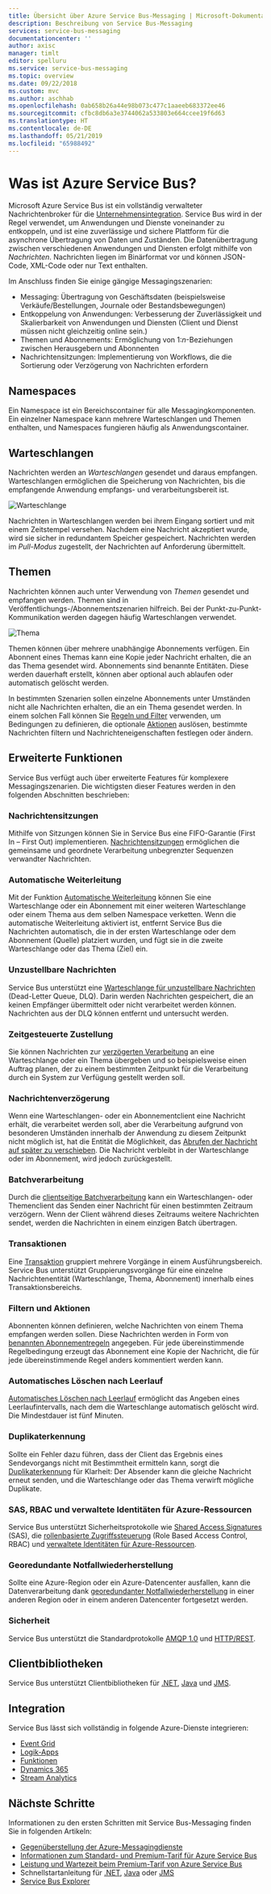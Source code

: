```yaml
---
title: Übersicht über Azure Service Bus-Messaging | Microsoft-Dokumentation
description: Beschreibung von Service Bus-Messaging
services: service-bus-messaging
documentationcenter: ''
author: axisc
manager: timlt
editor: spelluru
ms.service: service-bus-messaging
ms.topic: overview
ms.date: 09/22/2018
ms.custom: mvc
ms.author: aschhab
ms.openlocfilehash: 0ab658b26a44e98b073c477c1aaeeb683372ee46
ms.sourcegitcommit: cfbc8db6a3e3744062a533803e664ccee19f6d63
ms.translationtype: HT
ms.contentlocale: de-DE
ms.lasthandoff: 05/21/2019
ms.locfileid: "65988492"
---
```

# <a name="what-is-azure-service-bus"></a>Was ist Azure Service Bus?

Microsoft Azure Service Bus ist ein vollständig verwalteter Nachrichtenbroker für die [Unternehmensintegration](https://azure.com/integration). Service Bus wird in der Regel verwendet, um Anwendungen und Dienste voneinander zu entkoppeln, und ist eine zuverlässige und sichere Plattform für die asynchrone Übertragung von Daten und Zuständen. Die Datenübertragung zwischen verschiedenen Anwendungen und Diensten erfolgt mithilfe von *Nachrichten*. Nachrichten liegen im Binärformat vor und können JSON-Code, XML-Code oder nur Text enthalten. 

Im Anschluss finden Sie einige gängige Messagingszenarien:

* Messaging: Übertragung von Geschäftsdaten (beispielsweise Verkäufe/Bestellungen, Journale oder Bestandsbewegungen)
* Entkoppelung von Anwendungen: Verbesserung der Zuverlässigkeit und Skalierbarkeit von Anwendungen und Diensten (Client und Dienst müssen nicht gleichzeitig online sein.)
* Themen und Abonnements: Ermöglichung von 1:*n*-Beziehungen zwischen Herausgebern und Abonnenten
* Nachrichtensitzungen: Implementierung von Workflows, die die Sortierung oder Verzögerung von Nachrichten erfordern

## <a name="namespaces"></a>Namespaces

Ein Namespace ist ein Bereichscontainer für alle Messagingkomponenten. Ein einzelner Namespace kann mehrere Warteschlangen und Themen enthalten, und Namespaces fungieren häufig als Anwendungscontainer.

## <a name="queues"></a>Warteschlangen

Nachrichten werden an *Warteschlangen* gesendet und daraus empfangen. Warteschlangen ermöglichen die Speicherung von Nachrichten, bis die empfangende Anwendung empfangs- und verarbeitungsbereit ist.

![Warteschlange](./media/service-bus-messaging-overview/about-service-bus-queue.png)

Nachrichten in Warteschlangen werden bei ihrem Eingang sortiert und mit einem Zeitstempel versehen. Nachdem eine Nachricht akzeptiert wurde, wird sie sicher in redundantem Speicher gespeichert. Nachrichten werden im *Pull-Modus* zugestellt, der Nachrichten auf Anforderung übermittelt.

## <a name="topics"></a>Themen

Nachrichten können auch unter Verwendung von *Themen* gesendet und empfangen werden. Themen sind in Veröffentlichungs-/Abonnementszenarien hilfreich. Bei der Punkt-zu-Punkt-Kommunikation werden dagegen häufig Warteschlangen verwendet.

![Thema](./media/service-bus-messaging-overview/about-service-bus-topic.png)

Themen können über mehrere unabhängige Abonnements verfügen. Ein Abonnent eines Themas kann eine Kopie jeder Nachricht erhalten, die an das Thema gesendet wird. Abonnements sind benannte Entitäten. Diese werden dauerhaft erstellt, können aber optional auch ablaufen oder automatisch gelöscht werden.

In bestimmten Szenarien sollen einzelne Abonnements unter Umständen nicht alle Nachrichten erhalten, die an ein Thema gesendet werden. In einem solchen Fall können Sie [Regeln und Filter](topic-filters.md) verwenden, um Bedingungen zu definieren, die optionale [Aktionen](topic-filters.md#actions) auslösen, bestimmte Nachrichten filtern und Nachrichteneigenschaften festlegen oder ändern.

## <a name="advanced-features"></a>Erweiterte Funktionen

Service Bus verfügt auch über erweiterte Features für komplexere Messagingszenarien. Die wichtigsten dieser Features werden in den folgenden Abschnitten beschrieben:

### <a name="message-sessions"></a>Nachrichtensitzungen

Mithilfe von Sitzungen können Sie in Service Bus eine FIFO-Garantie (First In – First Out) implementieren. [Nachrichtensitzungen](message-sessions.md) ermöglichen die gemeinsame und geordnete Verarbeitung unbegrenzter Sequenzen verwandter Nachrichten. 

### <a name="auto-forwarding"></a>Automatische Weiterleitung

Mit der Funktion [Automatische Weiterleitung](service-bus-auto-forwarding.md) können Sie eine Warteschlange oder ein Abonnement mit einer weiteren Warteschlange oder einem Thema aus dem selben Namespace verketten. Wenn die automatische Weiterleitung aktiviert ist, entfernt Service Bus die Nachrichten automatisch, die in der ersten Warteschlange oder dem Abonnement (Quelle) platziert wurden, und fügt sie in die zweite Warteschlange oder das Thema (Ziel) ein.

### <a name="dead-lettering"></a>Unzustellbare Nachrichten

Service Bus unterstützt eine [Warteschlange für unzustellbare Nachrichten](service-bus-dead-letter-queues.md) (Dead-Letter Queue, DLQ). Darin werden Nachrichten gespeichert, die an keinen Empfänger übermittelt oder nicht verarbeitet werden können. Nachrichten aus der DLQ können entfernt und untersucht werden.

### <a name="scheduled-delivery"></a>Zeitgesteuerte Zustellung

Sie können Nachrichten zur [verzögerten Verarbeitung](message-sequencing.md#scheduled-messages) an eine Warteschlange oder ein Thema übergeben und so beispielsweise einen Auftrag planen, der zu einem bestimmten Zeitpunkt für die Verarbeitung durch ein System zur Verfügung gestellt werden soll.

### <a name="message-deferral"></a>Nachrichtenverzögerung

Wenn eine Warteschlangen- oder ein Abonnementclient eine Nachricht erhält, die verarbeitet werden soll, aber die Verarbeitung aufgrund von besonderen Umständen innerhalb der Anwendung zu diesem Zeitpunkt nicht möglich ist, hat die Entität die Möglichkeit, das [Abrufen der Nachricht auf später zu verschieben](message-deferral.md). Die Nachricht verbleibt in der Warteschlange oder im Abonnement, wird jedoch zurückgestellt.

### <a name="batching"></a>Batchverarbeitung

Durch die [clientseitige Batchverarbeitung](service-bus-performance-improvements.md#client-side-batching) kann ein Warteschlangen- oder Themenclient das Senden einer Nachricht für einen bestimmten Zeitraum verzögern. Wenn der Client während dieses Zeitraums weitere Nachrichten sendet, werden die Nachrichten in einem einzigen Batch übertragen. 

### <a name="transactions"></a>Transaktionen

Eine [Transaktion](service-bus-transactions.md) gruppiert mehrere Vorgänge in einem Ausführungsbereich. Service Bus unterstützt Gruppierungsvorgänge für eine einzelne Nachrichtenentität (Warteschlange, Thema, Abonnement) innerhalb eines Transaktionsbereichs.

### <a name="filtering-and-actions"></a>Filtern und Aktionen

Abonnenten können definieren, welche Nachrichten von einem Thema empfangen werden sollen. Diese Nachrichten werden in Form von [benannten Abonnementregeln](topic-filters.md) angegeben. Für jede übereinstimmende Regelbedingung erzeugt das Abonnement eine Kopie der Nachricht, die für jede übereinstimmende Regel anders kommentiert werden kann.

### <a name="auto-delete-on-idle"></a>Automatisches Löschen nach Leerlauf

[Automatisches Löschen nach Leerlauf](/dotnet/api/microsoft.servicebus.messaging.queuedescription.autodeleteonidle) ermöglicht das Angeben eines Leerlaufintervalls, nach dem die Warteschlange automatisch gelöscht wird. Die Mindestdauer ist fünf Minuten.

### <a name="duplicate-detection"></a>Duplikaterkennung

Sollte ein Fehler dazu führen, dass der Client das Ergebnis eines Sendevorgangs nicht mit Bestimmtheit ermitteln kann, sorgt die [Duplikaterkennung](duplicate-detection.md) für Klarheit: Der Absender kann die gleiche Nachricht erneut senden, und die Warteschlange oder das Thema verwirft mögliche Duplikate.

### <a name="sas-rbac-and-managed-identities-for-azure-resources"></a>SAS, RBAC und verwaltete Identitäten für Azure-Ressourcen

Service Bus unterstützt Sicherheitsprotokolle wie [Shared Access Signatures](service-bus-sas.md) (SAS), die [rollenbasierte Zugriffssteuerung](service-bus-role-based-access-control.md) (Role Based Access Control, RBAC) und [verwaltete Identitäten für Azure-Ressourcen](service-bus-managed-service-identity.md).

### <a name="geo-disaster-recovery"></a>Georedundante Notfallwiederherstellung

Sollte eine Azure-Region oder ein Azure-Datencenter ausfallen, kann die Datenverarbeitung dank [georedundanter Notfallwiederherstellung](service-bus-geo-dr.md) in einer anderen Region oder in einem anderen Datencenter fortgesetzt werden.

### <a name="security"></a>Sicherheit

Service Bus unterstützt die Standardprotokolle [AMQP 1.0](service-bus-amqp-overview.md) und [HTTP/REST](/rest/api/servicebus/).

## <a name="client-libraries"></a>Clientbibliotheken

Service Bus unterstützt Clientbibliotheken für [.NET](https://github.com/Azure/azure-service-bus-dotnet/tree/master), [Java](https://github.com/Azure/azure-service-bus-java/tree/master) und [JMS](https://github.com/Azure/azure-service-bus/tree/master/samples/Java/qpid-jms-client).

## <a name="integration"></a>Integration

Service Bus lässt sich vollständig in folgende Azure-Dienste integrieren:

- [Event Grid](https://azure.microsoft.com/services/event-grid/) 
- [Logik-Apps](https://azure.microsoft.com/services/logic-apps/) 
- [Funktionen](https://azure.microsoft.com/services/functions/) 
- [Dynamics 365](https://dynamics.microsoft.com)
- [Stream Analytics](https://azure.microsoft.com/services/stream-analytics/)
 
## <a name="next-steps"></a>Nächste Schritte

Informationen zu den ersten Schritten mit Service Bus-Messaging finden Sie in folgenden Artikeln:

* [Gegenüberstellung der Azure-Messagingdienste](../event-grid/compare-messaging-services.md?toc=%2fazure%2fservice-bus-messaging%2ftoc.json&bc=%2fazure%2fservice-bus-messaging%2fbreadcrumb%2ftoc.json)
* [Informationen zum Standard- und Premium-Tarif für Azure Service Bus](https://azure.microsoft.com/pricing/details/service-bus/)
* [Leistung und Wartezeit beim Premium-Tarif von Azure Service Bus](https://techcommunity.microsoft.com/t5/Service-Bus-blog/Premium-Messaging-How-fast-is-it/ba-p/370722)
* Schnellstartanleitung für [.NET](service-bus-dotnet-get-started-with-queues.md), [Java](service-bus-java-how-to-use-queues.md) oder [JMS](service-bus-java-how-to-use-jms-api-amqp.md)
* [Service Bus Explorer](https://github.com/paolosalvatori/ServiceBusExplorer/releases)
